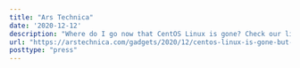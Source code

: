 ```yaml
---
title: "Ars Technica"
date: '2020-12-12'
description: "Where do I go now that CentOS Linux is gone? Check our list"
url: "https://arstechnica.com/gadgets/2020/12/centos-linux-is-gone-but-its-refugees-have-alternatives/"
posttype: "press"
---
```

